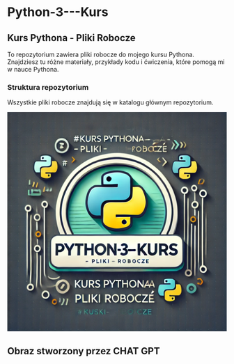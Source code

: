 # Python-3---Kurs

## Kurs Pythona - Pliki Robocze

To repozytorium zawiera pliki robocze do mojego kursu Pythona. Znajdziesz tu różne materiały, przykłady kodu i ćwiczenia, które pomogą mi w nauce Pythona.

### Struktura repozytorium

Wszystkie pliki robocze znajdują się w katalogu głównym repozytorium.

![Obraz kursu Python](123.webp)

## Obraz stworzony przez CHAT GPT